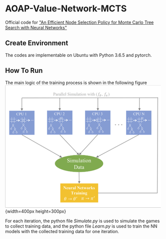 # AOAP-Value-Network-MCTS
Official code for ["An Efficient Node Selection Policy for Monte Carlo Tree Search with Neural Networks"](https://papers.ssrn.com/sol3/papers.cfm?abstract_id=4450999)

## Create Environment
The codes are implementable on Ubuntu with Python 3.6.5 and pytorch.

## How To Run
The main logic of the training process is shown in the following figure
![image](https://github.com/xiaotianliu01/AOAP-Value-Network-MCTS/blob/master/diagram.png){width=400px height=300px}

For each iteration, the python file *Simulate.py* is used to simulate the games to collect training data, and the python file *Learn.py* is used to train the NN models with the collected training data for one iteration.


